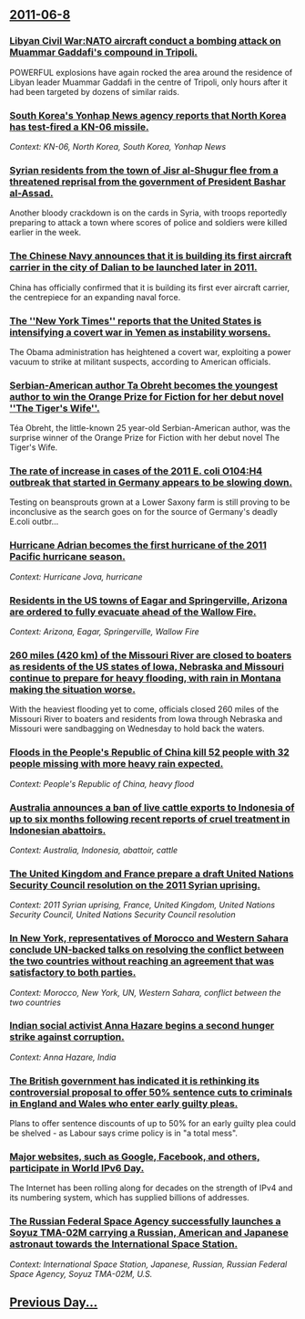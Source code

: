 ## [2011-06-8](/news/2011/06/8/index.md)

### [Libyan Civil War:NATO aircraft conduct a bombing attack on Muammar Gaddafi's compound in Tripoli. ](/news/2011/06/8/libyan-civil-war-pnato-aircraft-conduct-a-bombing-attack-on-muammar-gaddafi-s-compound-in-tripoli.md)
POWERFUL explosions have again rocked the area around the residence of Libyan leader Muammar Gaddafi in the centre of Tripoli, only hours after it had been targeted by dozens of similar raids.

### [South Korea's Yonhap News agency reports that North Korea has test-fired a KN-06 missile. ](/news/2011/06/8/south-korea-s-yonhap-news-agency-reports-that-north-korea-has-test-fired-a-kn-06-missile.md)
_Context: KN-06, North Korea, South Korea, Yonhap News_

### [Syrian residents from the town of Jisr al-Shugur flee from a threatened reprisal from the government of President Bashar al-Assad. ](/news/2011/06/8/syrian-residents-from-the-town-of-jisr-al-shugur-flee-from-a-threatened-reprisal-from-the-government-of-president-bashar-al-assad.md)
Another bloody crackdown is on the cards in Syria, with troops reportedly preparing to attack a town where scores of police and soldiers were killed earlier in the week.

### [The Chinese Navy announces that it is building its first aircraft carrier in the city of Dalian to be launched later in 2011. ](/news/2011/06/8/the-chinese-navy-announces-that-it-is-building-its-first-aircraft-carrier-in-the-city-of-dalian-to-be-launched-later-in-2011.md)
China has officially confirmed that it is building its first ever aircraft carrier, the centrepiece for an expanding naval force.

### [The ''New York Times'' reports that the United States is intensifying a covert war in Yemen as instability worsens. ](/news/2011/06/8/the-new-york-times-reports-that-the-united-states-is-intensifying-a-covert-war-in-yemen-as-instability-worsens.md)
The Obama administration has heightened a covert war, exploiting a power vacuum to strike at militant suspects, according to American officials.

### [Serbian-American author Ta Obreht becomes the youngest author to win the Orange Prize for Fiction for her debut novel ''The Tiger's Wife''. ](/news/2011/06/8/serbian-american-author-tea-obreht-becomes-the-youngest-author-to-win-the-orange-prize-for-fiction-for-her-debut-novel-the-tiger-s-wife.md)
T&eacute;a Obreht, the little-known 25 year-old Serbian-American author, was the surprise winner of the Orange Prize for Fiction with her debut novel The Tiger&#039;s Wife.

### [The rate of increase in cases of the 2011 E. coli O104:H4 outbreak that started in Germany appears to be slowing down. ](/news/2011/06/8/the-rate-of-increase-in-cases-of-the-2011-e-coli-o104-h4-outbreak-that-started-in-germany-appears-to-be-slowing-down.md)
Testing on beansprouts grown at a Lower Saxony farm is still proving to be inconclusive as the search goes on for the source of Germany&#39;s deadly E.coli outbr...

### [Hurricane Adrian becomes the first hurricane of the 2011 Pacific hurricane season. ](/news/2011/06/8/hurricane-adrian-becomes-the-first-hurricane-of-the-2011-pacific-hurricane-season.md)
_Context: Hurricane Jova, hurricane_

### [Residents in the US towns of Eagar and Springerville, Arizona are ordered to fully evacuate ahead of the Wallow Fire. ](/news/2011/06/8/residents-in-the-us-towns-of-eagar-and-springerville-arizona-are-ordered-to-fully-evacuate-ahead-of-the-wallow-fire.md)
_Context: Arizona, Eagar, Springerville, Wallow Fire_

### [260 miles (420 km) of the Missouri River are closed to boaters as residents of the US states of Iowa, Nebraska and Missouri continue to prepare for heavy flooding, with rain in Montana making the situation worse. ](/news/2011/06/8/260-miles-420-km-of-the-missouri-river-are-closed-to-boaters-as-residents-of-the-us-states-of-iowa-nebraska-and-missouri-continue-to-prep.md)
With the heaviest flooding yet to come, officials closed 260 miles of the Missouri River to boaters and residents from Iowa through Nebraska and Missouri were sandbagging on Wednesday to hold back the waters.

### [Floods in the People's Republic of China kill 52 people with 32 people missing with more heavy rain expected. ](/news/2011/06/8/floods-in-the-people-s-republic-of-china-kill-52-people-with-32-people-missing-with-more-heavy-rain-expected.md)
_Context: People's Republic of China, heavy flood_

### [Australia announces a ban of live cattle exports to Indonesia of up to six months following recent reports of cruel treatment in Indonesian abattoirs. ](/news/2011/06/8/australia-announces-a-ban-of-live-cattle-exports-to-indonesia-of-up-to-six-months-following-recent-reports-of-cruel-treatment-in-indonesian.md)
_Context: Australia, Indonesia, abattoir, cattle_

### [The United Kingdom and France prepare a draft United Nations Security Council resolution on the 2011 Syrian uprising. ](/news/2011/06/8/the-united-kingdom-and-france-prepare-a-draft-united-nations-security-council-resolution-on-the-2011-syrian-uprising.md)
_Context: 2011 Syrian uprising, France, United Kingdom, United Nations Security Council, United Nations Security Council resolution_

### [In New York, representatives of Morocco and Western Sahara conclude UN-backed talks on resolving the conflict between the two countries without reaching an agreement that was satisfactory to both parties. ](/news/2011/06/8/in-new-york-representatives-of-morocco-and-western-sahara-conclude-un-backed-talks-on-resolving-the-conflict-between-the-two-countries-with.md)
_Context: Morocco, New York, UN, Western Sahara, conflict between the two countries_

### [Indian social activist Anna Hazare begins a second hunger strike against corruption. ](/news/2011/06/8/indian-social-activist-anna-hazare-begins-a-second-hunger-strike-against-corruption.md)
_Context: Anna Hazare, India_

### [The British government has indicated it is rethinking its controversial proposal to offer 50% sentence cuts to criminals in England and Wales who enter early guilty pleas. ](/news/2011/06/8/the-british-government-has-indicated-it-is-rethinking-its-controversial-proposal-to-offer-50-sentence-cuts-to-criminals-in-england-and-wale.md)
Plans to offer sentence discounts of up to 50% for an early guilty plea could be shelved - as Labour says crime policy is in &quot;a total mess&quot;.

### [Major websites, such as Google, Facebook, and others, participate in World IPv6 Day. ](/news/2011/06/8/major-websites-such-as-google-facebook-and-others-participate-in-world-ipv6-day.md)
The Internet has been rolling along for decades on the strength of IPv4 and its numbering system, which has supplied billions of addresses. 

### [The Russian Federal Space Agency successfully launches a Soyuz TMA-02M carrying a Russian, American and Japanese astronaut towards the International Space Station. ](/news/2011/06/8/the-russian-federal-space-agency-successfully-launches-a-soyuz-tma-02m-carrying-a-russian-american-and-japanese-astronaut-towards-the-inter.md)
_Context: International Space Station, Japanese, Russian, Russian Federal Space Agency, Soyuz TMA-02M, U.S._

## [Previous Day...](/news/2011/06/7/index.md)

